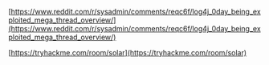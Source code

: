 [https://www.reddit.com/r/sysadmin/comments/reqc6f/log4j_0day_being_exploited_mega_thread_overview/](https://www.reddit.com/r/sysadmin/comments/reqc6f/log4j_0day_being_exploited_mega_thread_overview/)  
  
[https://tryhackme.com/room/solar](https://tryhackme.com/room/solar)